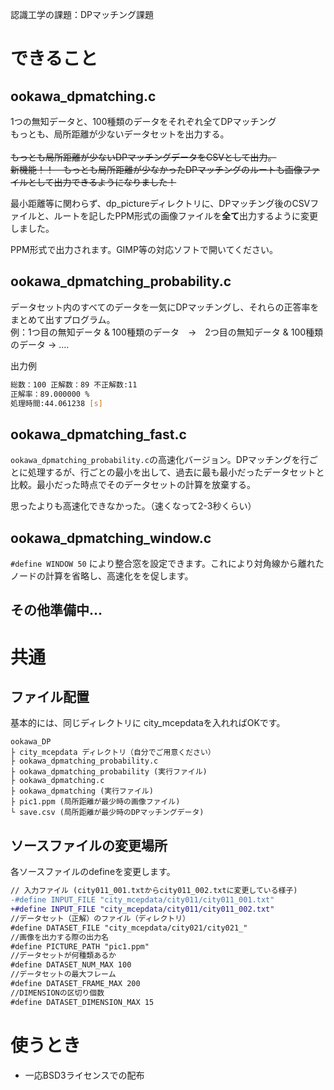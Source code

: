 <!---
  SPDX-FileCopyrightText: 2024 Toki Makabe <s23c1130sm@s.chibakoudai.jp>
  SPDX-License-Identifier:BSD-3-Clause
--->

認識工学の課題：DPマッチング課題

# できること
## ookawa_dpmatching.c
1つの無知データと、100種類のデータをそれぞれ全てDPマッチング<BR>
もっとも、局所距離が少ないデータセットを出力する。<BR>
<BR>
~~もっとも局所距離が少ないDPマッチングデータをCSVとして出力。~~<BR>
~~新機能！！　もっとも局所距離が少なかったDPマッチングのルートも画像ファイルとして出力できるようになりました！<BR>~~

最小距離等に関わらず、dp_pictureディレクトリに、DPマッチング後のCSVファイルと、ルートを記したPPM形式の画像ファイルを**全て**出力するように変更しました。

PPM形式で出力されます。GIMP等の対応ソフトで開いてください。<BR>



## ookawa_dpmatching_probability.c
データセット内のすべてのデータを一気にDPマッチングし、それらの正答率をまとめて出すプログラム。<BR>
例：1つ目の無知データ & 100種類のデータ　→　2つ目の無知データ & 100種類のデータ → ....<BR>

出力例
```bash
総数：100 正解数：89 不正解数:11
正解率：89.000000 %
処理時間:44.061238 [s]
```

## ookawa_dpmatching_fast.c
```ookawa_dpmatching_probability.c```の高速化バージョン。DPマッチングを行ごとに処理するが、行ごとの最小を出して、過去に最も最小だったデータセットと比較。最小だった時点でそのデータセットの計算を放棄する。

思ったよりも高速化できなかった。（速くなって2-3秒くらい）

## ookawa_dpmatching_window.c
```#define WINDOW 50```
により整合窓を設定できます。これにより対角線から離れたノードの計算を省略し、高速化をを促します。

## その他準備中...

# 共通
## ファイル配置
基本的には、同じディレクトリに city_mcepdataを入れればOKです。

```
ookawa_DP
├ city_mcepdata ディレクトリ（自分でご用意ください）
├ ookawa_dpmatching_probability.c
├ ookawa_dpmatching_probability (実行ファイル)
├ ookawa_dpmatching.c
├ ookawa_dpmatching (実行ファイル)
├ pic1.ppm (局所距離が最少時の画像ファイル)
└ save.csv (局所距離が最少時のDPマッチングデータ)
```

## ソースファイルの変更場所
各ソースファイルのdefineを変更します。
```diff
// 入力ファイル (city011_001.txtからcity011_002.txtに変更している様子)
-#define INPUT_FILE "city_mcepdata/city011/city011_001.txt"
+#define INPUT_FILE "city_mcepdata/city011/city011_002.txt"
//データセット（正解）のファイル（ディレクトリ）
#define DATASET_FILE "city_mcepdata/city021/city021_"
//画像を出力する際の出力名
#define PICTURE_PATH "pic1.ppm"
//データセットが何種類あるか
#define DATASET_NUM_MAX 100
//データセットの最大フレーム
#define DATASET_FRAME_MAX 200
//DIMENSIONの区切り個数
#define DATASET_DIMENSION_MAX 15
```

# 使うとき
- 一応BSD3ライセンスでの配布
